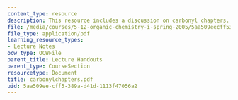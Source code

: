 ```yaml
---
content_type: resource
description: This resource includes a discussion on carbonyl chapters.
file: /media/courses/5-12-organic-chemistry-i-spring-2005/5aa509eecff5389ad41d1113f47056a2_carbonylchapters.pdf
file_type: application/pdf
learning_resource_types:
- Lecture Notes
ocw_type: OCWFile
parent_title: Lecture Handouts
parent_type: CourseSection
resourcetype: Document
title: carbonylchapters.pdf
uid: 5aa509ee-cff5-389a-d41d-1113f47056a2
---
```

